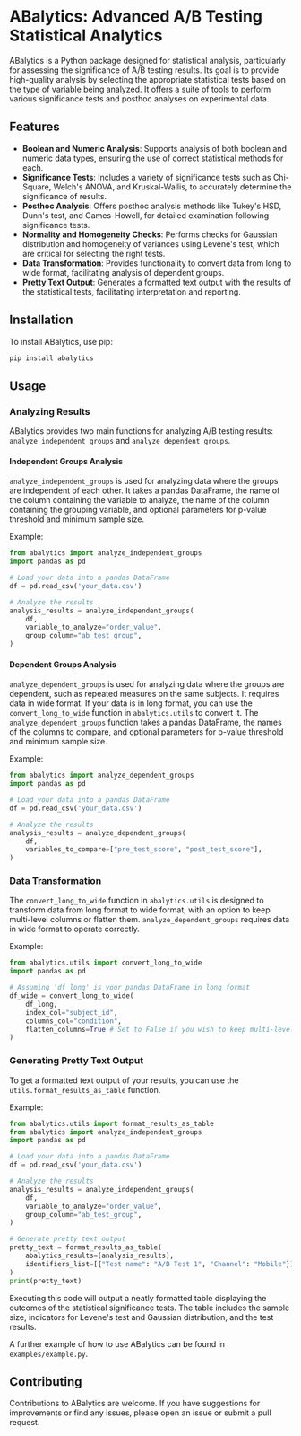 # ABalytics: Advanced A/B Testing Statistical Analytics

ABalytics is a Python package designed for statistical analysis, particularly for assessing the significance of A/B testing results. Its goal is to provide high-quality analysis by selecting the appropriate statistical tests based on the type of variable being analyzed. It offers a suite of tools to perform various significance tests and posthoc analyses on experimental data.

## Features

- **Boolean and Numeric Analysis**: Supports analysis of both boolean and numeric data types, ensuring the use of correct statistical methods for each.
- **Significance Tests**: Includes a variety of significance tests such as Chi-Square, Welch's ANOVA, and Kruskal-Wallis, to accurately determine the significance of results.
- **Posthoc Analysis**: Offers posthoc analysis methods like Tukey's HSD, Dunn's test, and Games-Howell, for detailed examination following significance tests.
- **Normality and Homogeneity Checks**: Performs checks for Gaussian distribution and homogeneity of variances using Levene's test, which are critical for selecting the right tests.
- **Data Transformation**: Provides functionality to convert data from long to wide format, facilitating analysis of dependent groups.
- **Pretty Text Output**: Generates a formatted text output with the results of the statistical tests, facilitating interpretation and reporting.

## Installation

To install ABalytics, use pip:
```bash
pip install abalytics
```

## Usage
### Analyzing Results

ABalytics provides two main functions for analyzing A/B testing results: `analyze_independent_groups` and `analyze_dependent_groups`.

#### Independent Groups Analysis

`analyze_independent_groups` is used for analyzing data where the groups are independent of each other. It takes a pandas DataFrame, the name of the column containing the variable to analyze, the name of the column containing the grouping variable, and optional parameters for p-value threshold and minimum sample size.

Example:
```python
from abalytics import analyze_independent_groups
import pandas as pd

# Load your data into a pandas DataFrame
df = pd.read_csv('your_data.csv')

# Analyze the results
analysis_results = analyze_independent_groups(
    df,
    variable_to_analyze="order_value",
    group_column="ab_test_group",
)
```


#### Dependent Groups Analysis

`analyze_dependent_groups` is used for analyzing data where the groups are dependent, such as repeated measures on the same subjects. It requires data in wide format. If your data is in long format, you can use the `convert_long_to_wide` function in `abalytics.utils` to convert it. The `analyze_dependent_groups` function takes a pandas DataFrame, the names of the columns to compare, and optional parameters for p-value threshold and minimum sample size.

Example:
```python
from abalytics import analyze_dependent_groups
import pandas as pd

# Load your data into a pandas DataFrame
df = pd.read_csv('your_data.csv')

# Analyze the results
analysis_results = analyze_dependent_groups(
    df,
    variables_to_compare=["pre_test_score", "post_test_score"],
)
```

### Data Transformation

The `convert_long_to_wide` function in `abalytics.utils` is designed to transform data from long format to wide format, with an option to keep multi-level columns or flatten them. `analyze_dependent_groups` requires data in wide format to operate correctly.

Example:
```python
from abalytics.utils import convert_long_to_wide
import pandas as pd

# Assuming 'df_long' is your pandas DataFrame in long format
df_wide = convert_long_to_wide(
    df_long,
    index_col="subject_id",
    columns_col="condition",
    flatten_columns=True # Set to False if you wish to keep multi-level columns
)
```

### Generating Pretty Text Output

To get a formatted text output of your results, you can use the `utils.format_results_as_table` function.

Example:
```python
from abalytics.utils import format_results_as_table
from abalytics import analyze_independent_groups
import pandas as pd

# Load your data into a pandas DataFrame
df = pd.read_csv('your_data.csv')

# Analyze the results
analysis_results = analyze_independent_groups(
    df,
    variable_to_analyze="order_value",
    group_column="ab_test_group",
)

# Generate pretty text output
pretty_text = format_results_as_table(
    abalytics_results=[analysis_results],
    identifiers_list=[{"Test name": "A/B Test 1", "Channel": "Mobile"}],
)
print(pretty_text)
```
Executing this code will output a neatly formatted table displaying the outcomes of the statistical significance tests. The table includes the sample size, indicators for Levene's test and Gaussian distribution, and the test results.

A further example of how to use ABalytics can be found in `examples/example.py`.

## Contributing

Contributions to ABalytics are welcome. If you have suggestions for improvements or find any issues, please open an issue or submit a pull request.